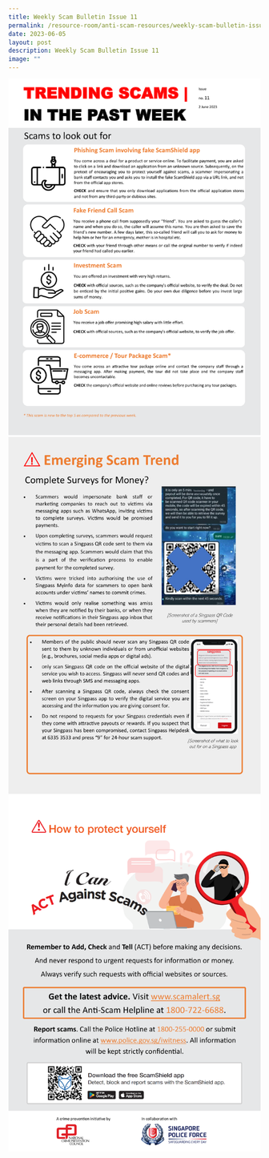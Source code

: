 ```yaml
---
title: Weekly Scam Bulletin Issue 11
permalink: /resource-room/anti-scam-resources/weekly-scam-bulletin-issue-11/
date: 2023-06-05
layout: post
description: Weekly Scam Bulletin Issue 11
image: ""
---
```

![Weekly Bulletin Issue 11 - 01](/images/SPEO%20Weekly%20Bulletin/weekly%20scams%20bulletin%20issue%2011%20(finalised%20copy)_001.png)
![Weekly Bulletin Issue 11 - 02](/images/SPEO%20Weekly%20Bulletin/weekly%20scams%20bulletin%20issue%2011%20(finalised%20copy)_002.png)
![Weekly Bulletin Issue 12 - How to protect yourself](/images/SPEO%20Weekly%20Bulletin/weekly%20scams%20bulletin%20issue%2011%20(finalised%20copy)_003.png)